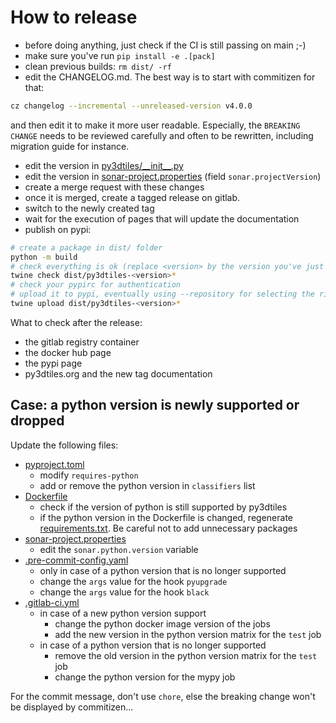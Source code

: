 # How to release

- before doing anything, just check if the CI is still passing on main ;-)
- make sure you've run `pip install -e .[pack]`
- clean previous builds: `rm dist/ -rf`
- edit the CHANGELOG.md. The best way is to start with commitizen for that:
```bash
cz changelog --incremental --unreleased-version v4.0.0
```
and then edit it to make it more user readable. Especially, the `BREAKING
CHANGE` needs to be reviewed carefully and often to be rewritten, including
migration guide for instance.
- edit the version in [py3dtiles/\_\_init\_\_.py](py3dtiles/__init__.py)
- edit the version in [sonar-project.properties](sonar-project.properties) (field `sonar.projectVersion`)
- create a merge request with these changes
- once it is merged, create a tagged release on gitlab.
- switch to the newly created tag
- wait for the execution of pages that will update the documentation
- publish on pypi:
```bash
# create a package in dist/ folder
python -m build
# check everything is ok (replace <version> by the version you've just built)
twine check dist/py3dtiles-<version>*
# check your pypirc for authentication
# upload it to pypi, eventually using --repository for selecting the right authent
twine upload dist/py3dtiles-<version>*
```

What to check after the release:

- the gitlab registry container
- the docker hub page
- the pypi page
- py3dtiles.org and the new tag documentation

## Case: a python version is newly supported or dropped

Update the following files:
- [pyproject.toml](pyproject.toml)
  - modify `requires-python`
  - add or remove the python version in `classifiers` list
- [Dockerfile](docker%2FDockerfile)
  - check if the version of python is still supported by py3dtiles
  - if the python version in the Dockerfile is changed, regenerate [requirements.txt](requirements.txt). Be careful not to add unnecessary packages
- [sonar-project.properties](sonar-project.properties)
  - edit the `sonar.python.version` variable
- [.pre-commit-config.yaml](.pre-commit-config.yaml)
  - only in case of a python version that is no longer supported
  - change the `args` value for the hook `pyupgrade`
  - change the `args` value for the hook `black`
- [.gitlab-ci.yml](.gitlab-ci.yml)
  - in case of a new python version support
    - change the python docker image version of the jobs
    - add the new version in the python version matrix for the `test` job
  - in case of a python version that is no longer supported
    - remove the old version in the python version matrix for the `test` job
    - change the python version for the mypy job

For the commit message, don't use `chore`, else the breaking change won't be displayed by commitizen...
